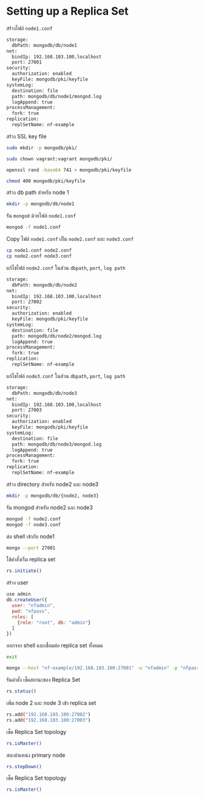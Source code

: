 # Setting up a Replica Set

สร้างไฟล์ `node1.conf`

```bash
storage:
  dbPath: mongodb/db/node1
net:
  bindIp: 192.168.103.100,localhost
  port: 27001
security:
  authorization: enabled
  keyFile: mongodb/pki/keyfile
systemLog:
  destination: file
  path: mongodb/db/node1/mongod.log
  logAppend: true
processManagement:
  fork: true
replication:
  replSetName: nf-example
```

สร้าง SSL key file 

```bash
sudo mkdir -p mongodb/pki/

sudo chown vagrant:vagrant mongodb/pki/

openssl rand -base64 741 > mongodb/pki/keyfile

chmod 400 mongodb/pki/keyfile
```

สร้าง db path สำหรับ node 1

```bash
mkdir -p mongodb/db/node1
```

รัน `mongod` ด้วยไฟล์ `node1.conf`

```bash
mongod -f node1.conf
```

Copy ไฟล์ `node1.conf` เป็น `node2.conf` และ `node3.conf`

```bash
cp node1.conf node2.conf
cp node2.conf node3.conf
```

แก้ไขไฟล์ `node2.conf` ในส่วน `dbpath`, `port`, `log path`

```bash
storage:
  dbPath: mongodb/db/node2
net:
  bindIp: 192.168.103.100,localhost
  port: 27002
security:
  authorization: enabled
  keyFile: mongodb/pki/keyfile
systemLog:
  destination: file
  path: mongodb/db/node2/mongod.log
  logAppend: true
processManagement:
  fork: true
replication:
  replSetName: nf-example
```

แก้ไขไฟล์ `node3.conf` ในส่วน `dbpath`, `port`, `log path`

```bash
storage:
  dbPath: mongodb/db/node3
net:
  bindIp: 192.168.103.100,localhost
  port: 27003
security:
  authorization: enabled
  keyFile: mongodb/pki/keyfile
systemLog:
  destination: file
  path: mongodb/db/node3/mongod.log
  logAppend: true
processManagement:
  fork: true
replication:
  replSetName: nf-example
```

สร้าง directory สำหรับ node2 และ node3

```bash
mkdir -p mongodb/db/{node2, node3}
```

รัน mongod สำหรับ node2 และ node3

```bash
mongod -f node2.conf
mongod -f node3.conf
```

ต่อ shell เข้ากับ node1

```bash
mongo --port 27001
```

ใช้คำสั่งเริ่ม replica set

```js
rs.initiate()
```

สร้าง user

```js
use admin
db.createUser({
  user: "nfadmin",
  pwd: "nfpass",
  roles: [
    {role: "root", db: "admin"}
  ]
})
```

ออกจาก shell และเชื่อมต่อ replica set ทั้งหมด

```bash
exit

mongo --host "nf-example/192.168.103.100:27001" -u "nfadmin" -p "nfpass" --authenticationDatabase "admin"
```

รันคำสั่ง เช็คสถานะของ Replica Set

```js
rs.status()
```

เพิ่ม node 2 และ node 3 เข้า replica set

```bash
rs.add("192.168.103.100:27002")
rs.add("192.168.103.100:27003")
```

เช็ค Replica Set topology 

```bash
rs.isMaster()
```

สละตำแหน่ง primary node

```bash
rs.stepDown()
```

เช็ค Replica Set topology

```bash
rs.isMaster()
```
